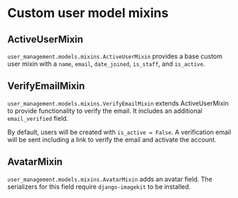 # Custom user model mixins

##  ActiveUserMixin

`user_management.models.mixins.ActiveUserMixin` provides a base custom user
mixin with a `name`, `email`, `date_joined`, `is_staff`, and `is_active`.

##  VerifyEmailMixin

`user_management.models.mixins.VerifyEmailMixin` extends ActiveUserMixin to
provide functionality to verify the email. It includes an additional
`email_verified` field.

By default, users will be created with `is_active = False`. A verification email
will be sent including a link to verify the email and activate the account.

##  AvatarMixin

`user_management.models.mixins.AvatarMixin` adds an avatar field. The
serializers for this field require `django-imagekit` to be installed.
